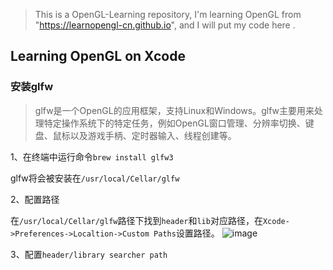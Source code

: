 > This is a OpenGL-Learning repository, I'm learning OpenGL from "https://learnopengl-cn.github.io", and I will put my code here .

## Learning OpenGL on Xcode

### 安装glfw

> glfw是一个OpenGL的应用框架，支持Linux和Windows。glfw主要用来处理特定操作系统下的特定任务，例如OpenGL窗口管理、分辨率切换、键盘、鼠标以及游戏手柄、定时器输入、线程创建等。

1、在终端中运行命令`brew install glfw3`

glfw将会被安装在`/usr/local/Cellar/glfw`

2、配置路径

在`/usr/local/Cellar/glfw`路径下找到`header`和`lib`对应路径，在`Xcode->Preferences->Localtion->Custom Paths`设置路径。
![image](https://github.com/Orient-ZY/OpenGL-Learning/tree/master/img/localtion.png)

3、配置`header/library searcher path`


